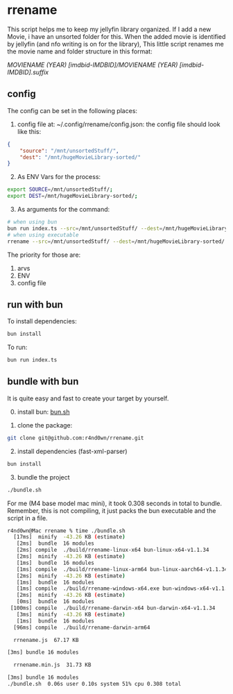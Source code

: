 # rrename

This script helps me to keep my jellyfin library organized. 
If I add a new Movie, i have an unsorted folder for this.
When the added movie is identified by jellyfin (and nfo writing is on for the library),
This little script renames me the movie name and folder structure in this format:

_MOVIENAME (YEAR) [imdbid-IMDBID]/MOVIENAME (YEAR) [imdbid-IMDBID].suffix_

## config
The config can be set in the following places:
1. config file at: ~/.config/rrename/config.json:
the config file should look like this:
```json
{
    "source": "/mnt/unsortedStuff/",
    "dest": "/mnt/hugeMovieLibrary-sorted/"
}
```
2. As ENV Vars for the process:
```bash
export SOURCE=/mnt/unsortedStuff/;
export DEST=/mnt/hugeMovieLibrary-sorted/;
```
3. As arguments for the command:
```bash
# when using bun
bun run index.ts --src=/mnt/unsortedStuff/ --dest=/mnt/hugeMovieLibrary-sorted/
# when using executable
rrename --src=/mnt/unsortedStuff/ --dest=/mnt/hugeMovieLibrary-sorted/
```

The priority for those are:
1. arvs
2. ENV
3. config file

## run with bun

To install dependencies:

```bash
bun install
```

To run:

```bash
bun run index.ts
```

## bundle with bun

It is quite easy and fast to create your target by yourself.

0. install bun:
[bun.sh](https://bun.sh)

1. clone the package:
```bash
git clone git@github.com:r4nd0wn/rrename.git
```

2. install dependencies (fast-xml-parser)
```bash
bun install
```

3. bundle the project
```bash
./bundle.sh
```

For me (M4 base model mac mini), it took 0.308 seconds in total to bundle. Remember, this is not compiling, it just packs the bun executable and the script in a file.
```bash
r4nd0wn@Mac rrename % time ./bundle.sh 
  [17ms]  minify  -43.26 KB (estimate)
   [2ms]  bundle  16 modules
   [2ms] compile  ./build/rrename-linux-x64 bun-linux-x64-v1.1.34
   [2ms]  minify  -43.26 KB (estimate)
   [1ms]  bundle  16 modules
   [1ms] compile  ./build/rrename-linux-arm64 bun-linux-aarch64-v1.1.34
   [2ms]  minify  -43.26 KB (estimate)
   [1ms]  bundle  16 modules
   [1ms] compile  ./build/rrename-windows-x64.exe bun-windows-x64-v1.1.34
   [2ms]  minify  -43.26 KB (estimate)
   [0ms]  bundle  16 modules
 [100ms] compile  ./build/rrename-darwin-x64 bun-darwin-x64-v1.1.34
   [3ms]  minify  -43.26 KB (estimate)
   [1ms]  bundle  16 modules
  [96ms] compile  ./build/rrename-darwin-arm64

  rrnename.js  67.17 KB

[3ms] bundle 16 modules

  rrnename.min.js  31.73 KB

[3ms] bundle 16 modules
./bundle.sh  0.06s user 0.10s system 51% cpu 0.308 total
```
